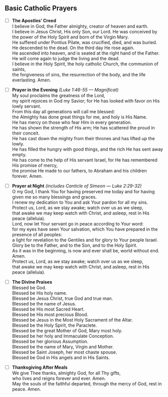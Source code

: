 ## Basic Catholic Prayers


- [ ] **The Apostles’ Creed**  
I believe in God, the Father almighty, creator of heaven and earth.  
I believe in Jesus Christ, His only Son, our Lord. He was conceived by the power of the Holy Spirit and born of the Virgin Mary.  
He suffered under Pontius Pilate, was crucified, died, and was buried.  
He descended to the dead. On the third day He rose again.  
He ascended into heaven, and is seated at the right hand of the Father.  
He will come again to judge the living and the dead.  
I believe in the Holy Spirit, the holy catholic Church, the communion of saints,  
the forgiveness of sins, the resurrection of the body, and the life everlasting. Amen.  


- [ ] **Prayer in the Evening** *(Luke 1:46-55 — Magnificat)*  
My soul proclaims the greatness of the Lord,  
my spirit rejoices in God my Savior; for He has looked with favor on His lowly servant.  
From this day all generations will call me blessed:  
the Almighty has done great things for me, and holy is His Name.  
He has mercy on those who fear Him in every generation.  
He has shown the strength of His arm; He has scattered the proud in their conceit.  
He has cast down the mighty from their thrones and has lifted up the lowly.  
He has filled the hungry with good things, and the rich He has sent away empty.  
He has come to the help of His servant Israel, for He has remembered His promise of mercy,  
the promise He made to our fathers, to Abraham and his children forever. Amen.  

- [ ] **Prayer at Night** *(includes Canticle of Simeon — Luke 2:29-32)*  
O my God, I thank You for having preserved me today and for having given me so many blessings and graces.  
I renew my dedication to You and ask Your pardon for all my sins.  
Protect us, Lord, as we stay awake; watch over us as we sleep,  
that awake we may keep watch with Christ, and asleep, rest in His peace (alleluia).  
Lord, now let Your servant go in peace according to Your word:  
for my eyes have seen Your salvation, which You have prepared in the presence of all peoples:  
a light for revelation to the Gentiles and for glory to Your people Israel.  
Glory be to the Father, and to the Son, and to the Holy Spirit.  
As it was in the beginning, is now and ever shall be, world without end. Amen.  
Protect us, Lord, as we stay awake; watch over us as we sleep,  
that awake we may keep watch with Christ, and asleep, rest in His peace (alleluia).  

- [ ] **The Divine Praises**  
Blessed be God.  
Blessed be His holy name.  
Blessed be Jesus Christ, true God and true man.  
Blessed be the name of Jesus.  
Blessed be His most Sacred Heart.  
Blessed be His most precious Blood.  
Blessed be Jesus in the Most Holy Sacrament of the Altar.  
Blessed be the Holy Spirit, the Paraclete.  
Blessed be the great Mother of God, Mary most holy.  
Blessed be her holy and Immaculate Conception.  
Blessed be her glorious Assumption.  
Blessed be the name of Mary, Virgin and Mother.  
Blessed be Saint Joseph, her most chaste spouse.  
Blessed be God in His angels and in His Saints.  


- [ ] **Thanksgiving After Meals**  
We give Thee thanks, almighty God, for all Thy gifts,  
who lives and reigns forever and ever. Amen.  
May the souls of the faithful departed, through the mercy of God, rest in peace. Amen.  

